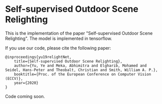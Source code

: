 # Self-supervised Outdoor Scene Relighting

This is the implementation of the paper "Self-supervised Outdoor Scene Relighting". The model is implemented in tensorflow.

If you use our code, please cite the following paper:

    @inproceedings{yu19relightNet,
        title={Self-supervised Outdoor Scene Relighting},
        author={Yu, Ye and Meka, Abhimitra and Elgharib, Mohamed and Seidel, Hans-Peter and Theobalt, Christian and Smith, William A. P.},
        booktitle={Proc. of the European Conference on Computer Vision (ECCV)},
        year={2020}
    }
    

Code coming soon. 
